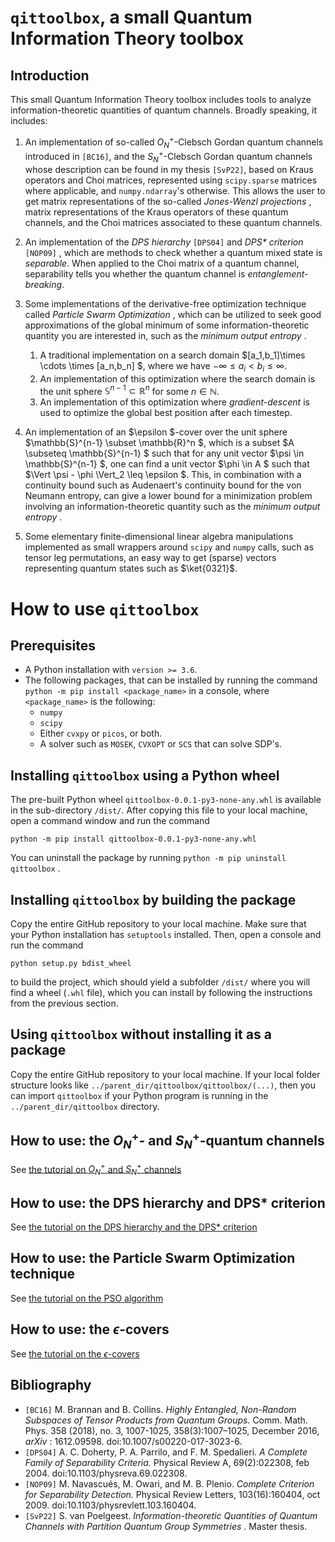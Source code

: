 # `qittoolbox`, a small Quantum Information Theory toolbox

## Introduction
This small Quantum Information Theory toolbox includes tools to analyze information-theoretic quantities of quantum channels. Broadly speaking, it includes:
1. An implementation of so-called $O_N^+$-Clebsch Gordan quantum channels introduced in `[BC16]`, and the $S_N^+$-Clebsch Gordan quantum channels whose description can be found in my thesis `[SvP22]`, based on Kraus operators and Choi matrices, represented using `scipy.sparse` matrices where applicable, and `numpy.ndarray`'s otherwise. This allows the user to get matrix representations of the so-called _Jones-Wenzl projections_ , matrix representations of the Kraus operators of these quantum channels, and the Choi matrices associated to these quantum channels.

2. An implementation of the _DPS hierarchy_ `[DPS04]` and _DPS* criterion_ `[NOP09]` , which are methods to check whether a quantum mixed state is _separable_. When applied to the Choi matrix of a quantum channel, separability tells you whether the quantum channel is _entanglement-breaking_. 

3. Some implementations of the derivative-free optimization technique called _Particle Swarm Optimization_ , which can be utilized to seek good approximations of the global minimum of some information-theoretic quantity you are interested in, such as the _minimum output entropy_ .
    1. A traditional implementation on a search domain $[a_1,b_1]\times \cdots \times [a_n,b_n] $, where we have $-\infty \leq a_i < b_i \leq \infty$.
    2. An implementation of this optimization where the search domain is the unit sphere $\mathbb{S}^{n-1} \subset \mathbb{R}^{n}$ for some $n \in \mathbb{N}$. 
    3. An implementation of this optimization where _gradient-descent_ is used to optimize the global best position after each timestep.

4. An implementation of an  $\epsilon $-cover over the unit sphere  $\mathbb{S}^{n-1} \subset \mathbb{R}^n $, which is a subset  $A \subseteq \mathbb{S}^{n-1} $ such that for any unit vector  $\psi \in \mathbb{S}^{n-1} $, one can find a unit vector  $\phi \in A $ such that  $\Vert \psi - \phi \Vert_2 \leq \epsilon $. This, in combination with a continuity bound such as Audenaert's continuity bound for the von Neumann entropy, can give a lower bound for a minimization problem involving an information-theoretic quantity such as the _minimum output entropy_ . 

4. Some elementary finite-dimensional linear algebra manipulations implemented as small wrappers around `scipy` and `numpy` calls, such as tensor leg permutations, an easy way to get (sparse) vectors representing quantum states such as $\ket{0321}$.


# How to use `qittoolbox`

## Prerequisites
 - A Python installation with `version >= 3.6`.
 - The following packages, that can be installed by running the command `python -m pip install <package_name>` in a console, where `<package_name>` is the following: 
    -    `numpy`
    -   `scipy` 
    - Either `cvxpy` or `picos`, or both.
    - A solver such as `MOSEK`, `CVXOPT` or `SCS` that can solve SDP's.

## Installing `qittoolbox` using a Python wheel
The pre-built Python wheel `qittoolbox-0.0.1-py3-none-any.whl` is available in the sub-directory `/dist/`. After copying this file to your local machine, open a command window and run the command

    python -m pip install qittoolbox-0.0.1-py3-none-any.whl

You can uninstall the package by running `python -m pip uninstall qittoolbox` .  

## Installing `qittoolbox` by building the package
Copy the entire GitHub repository to your local machine. Make sure that your Python installation has `setuptools` installed. Then, open a console and run the command

    python setup.py bdist_wheel

to build the project, which should yield a subfolder `/dist/` where you will find a wheel (`.whl` file), which you can install by following the instructions from the previous section.

## Using `qittoolbox` without installing it as a package
Copy the entire GitHub repository to your local machine. If your local folder structure looks like `../parent_dir/qittoolbox/qittoolbox/(...)`, then you can import `qittoolbox` if your Python program is running in the `../parent_dir/qittoolbox` directory.

## How to use: the $O_N^+$- and $S_N^+$-quantum channels
See [the tutorial on $O_N^+$ and $S_N^+$ channels](tutorials/tutorial_ONplus_and_SNplus_channels.ipynb)

## How to use: the DPS hierarchy and DPS* criterion
See [the tutorial on the DPS hierarchy and the DPS\* criterion](tutorials/tutorial_DPS_and_DPSstar.ipynb)

## How to use: the Particle Swarm Optimization technique
See [the tutorial on the PSO algorithm](tutorials/tutorial_Particle_Swarm_Optimization.ipynb)

## How to use: the $\epsilon$-covers
See [the tutorial on the $\epsilon$-covers](tutorials/tutorial_epsilon_covers.ipynb)

## Bibliography
- `[BC16]` M. Brannan and B. Collins. _Highly Entangled, Non-Random Subspaces of Tensor Products from Quantum Groups._ Comm. Math. Phys. 358 (2018), no. 3, 1007-1025, 358(3):1007–1025, December 2016, _arXiv_ : 1612.09598. doi:10.1007/s00220-017-3023-6.
- `[DPS04]` A. C. Doherty, P. A. Parrilo, and F. M. Spedalieri. _A Complete Family of Separability Criteria._ Physical Review A, 69(2):022308, feb 2004. doi:10.1103/physreva.69.022308.
- `[NOP09]` M. Navascués, M. Owari, and M. B. Plenio. _Complete Criterion for Separability Detection._ Physical Review Letters, 103(16):160404, oct 2009. doi:10.1103/physrevlett.103.160404.
- `[SvP22]` S. van Poelgeest. _Information-theoretic Quantities of Quantum Channels with Partition Quantum Group Symmetries_ . Master thesis. 